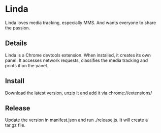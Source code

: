 # Linda
Linda loves media tracking, especially MMS. And wants everyone to share the passion.

## Details
Linda is a Chrome devtools extension. When installed, it creates its own panel. It accesses network requests, classifies the media tracking and prints it on the panel.

## Install
Download the latest version, unzip it and add it via
chrome://extensions/

## Release
Update the version in manifest.json and run ./release.js. It will create a tar.gz file. 
